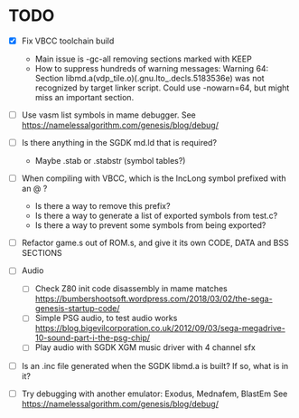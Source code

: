 # TODO

- [x] Fix VBCC toolchain build
  - Main issue is -gc-all removing sections marked with KEEP
  - How to suppress hundreds of warning messages: Warning 64: Section libmd.a(vdp_tile.o)(.gnu.lto_.decls.5183536e) was not recognized by target linker script.
    Could use -nowarn=64, but might miss an important section. 

- [ ] Use vasm list symbols in mame debugger. See https://namelessalgorithm.com/genesis/blog/debug/
- [ ] Is there anything in the SGDK md.ld that is required? 
  - Maybe .stab or .stabstr (symbol tables?)

- [ ] When compiling with VBCC, which is the IncLong symbol prefixed with an @ ?
  - Is there a way to remove this prefix?
  - Is there a way to generate a list of exported symbols from test.c?
  - Is there a way to prevent some symbols from being exported?

- [ ] Refactor game.s out of ROM.s, and give it its own CODE, DATA and BSS SECTIONS

- [ ] Audio
  - [ ] Check Z80 init code disassembly in mame matches https://bumbershootsoft.wordpress.com/2018/03/02/the-sega-genesis-startup-code/
  - [ ] Simple PSG audio, to test audio works https://blog.bigevilcorporation.co.uk/2012/09/03/sega-megadrive-10-sound-part-i-the-psg-chip/
  - [ ] Play audio with SGDK XGM music driver with 4 channel sfx

- [ ] Is an .inc file generated when the SGDK libmd.a is built? If so, what is in it?

- [ ] Try debugging with another emulator: Exodus, Mednafem, BlastEm See https://namelessalgorithm.com/genesis/blog/debug/
